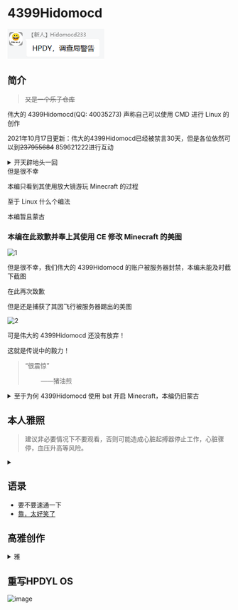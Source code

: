 # 4399Hidomocd
![HPDY调查局警告](HPDY调查局警告.png)
## 简介
>~~又是一个乐子仓库~~

伟大的 4399Hidomocd(QQ: 40035273) 声称自己可以使用 CMD 进行 Linux 的创作

2021年10月17日更新：伟大的4399Hidomocd已经被禁言30天，但是各位依然可以到~~237955684~~ 859621222进行互动

<details>
<summary>开天辟地头一回</summary>
<img src="/乐子/账号/开天辟地头一回.jpg"/>
</details>
但是很不幸

本编只看到其使用放大镜游玩 Minecraft 的过程

至于 Linux 什么个编法

本编暂且蒙古
### 本编在此致歉并奉上其使用 CE 修改 Minecraft 的美图
![1](https://s3.jpg.cm/2021/10/06/IvupXU.png)

但是很不幸，我们伟大的 4399Hidomocd 的账户被服务器封禁，本编未能及时截下截图

在此再次致歉

但是还是捕获了其因飞行被服务器踢出的美图

![2](https://s3.jpg.cm/2021/10/06/IvuvpO.png)

可是伟大的 4399Hidomocd 还没有放弃！

这就是传说中的毅力！

>“很震惊”
>
> &nbsp;&nbsp;&nbsp;&nbsp;&nbsp;&nbsp;&nbsp;&nbsp;&nbsp;——猪油煎

<details>
<summary>至于为何 4399Hidomocd 使用 bat 开启 Minecraft，本编仍旧蒙古</summary>
<img src="https://s3.jpg.cm/2021/10/06/Ivu4e8.png"/>
</details>

## 本人雅照
>建议非必要情况下不要观看，否则可能造成心脏起搏器停止工作，心脏骤停，血压升高等风险。
<details>
<summary></summary>

![image](https://user-images.githubusercontent.com/29498336/136314659-4a2d6563-760a-481e-b3db-3158b7916235.jpg)

</details>

## 语录
- 要不要速通一下
- [靠，太好笑了](/乐子/账号/官方认证好笑.png)

## 高雅创作
<details>
<summary>雅</summary>
<img src="https://user-images.githubusercontent.com/29498336/136317907-a1d911e2-4477-4524-ba7f-7502df11b05a.png"/>
</details>

## 重写HPDYL OS
![image](https://user-images.githubusercontent.com/31839741/137738536-b657ce24-3662-4903-8761-1b3b3b11f915.png)
